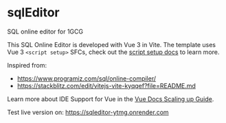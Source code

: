 # sqlEditor
SQL online editor for 1GCG

This SQL Online Editor is developed with Vue 3 in Vite. The template uses Vue 3 `<script setup>` SFCs, check out the [script setup docs](https://v3.vuejs.org/api/sfc-script-setup.html#sfc-script-setup) to learn more.


Inspired from:
- https://www.programiz.com/sql/online-compiler/
- https://stackblitz.com/edit/vitejs-vite-kyqqef?file=README.md

Learn more about IDE Support for Vue in the [Vue Docs Scaling up Guide](https://vuejs.org/guide/scaling-up/tooling.html#ide-support).


Test live version on: https://sqleditor-ytmg.onrender.com
